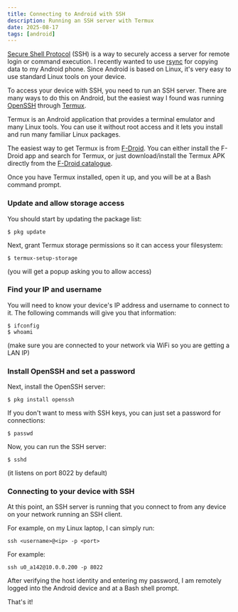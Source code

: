```yaml
---
title: Connecting to Android with SSH
description: Running an SSH server with Termux
date: 2025-08-17
tags: [android]
---
```


[Secure Shell Protocol](https://en.wikipedia.org/wiki/Secure_Shell) (SSH) is a
way to securely access a server for remote login or command execution. I
recently wanted to use [rsync](https://rsync.samba.org) for copying data to my
Android phone. Since Android is based on Linux, it's very easy to use standard
Linux tools on your device.

To access your device with SSH, you need to run an SSH server. There are many
ways to do this on Android, but the easiest way I found was running
[OpenSSH](https://www.openssh.com) through [Termux](https://termux.dev).

Termux is an Android application that provides a terminal emulator and many
Linux tools. You can use it without root access and it lets you install and
run many familiar Linux packages.

The easiest way to get Termux is from [F-Droid](https://f-droid.org). You can
either install the F-Droid app and search for Termux, or just download/install
the Termux APK directly from the
[F-Droid catalogue](https://f-droid.org/en/packages/com.termux).

Once you have Termux installed, open it up, and you will be at a Bash command
prompt.

### Update and allow storage access

You should start by updating the package list:

```
$ pkg update
```

Next, grant Termux storage permissions so it can access your filesystem:

```
$ termux-setup-storage
```

(you will get a popup asking you to allow access)

### Find your IP and username

You will need to know your device's IP address and username to connect to it.
The following commands will give you that information:

```
$ ifconfig
$ whoami
```

(make sure you are connected to your network via WiFi so you are getting a
LAN IP)

### Install OpenSSH and set a password

Next, install the OpenSSH server:

```
$ pkg install openssh
```

If you don't want to mess with SSH keys, you can just set a password for
connections:

```
$ passwd
```

Now, you can run the SSH server:

```
$ sshd
```

(it listens on port 8022 by default)

### Connecting to your device with SSH

At this point, an SSH server is running that you connect to from any device
on your network running an SSH client.

For example, on my Linux laptop, I can simply run:

```
ssh <username>@<ip> -p <port>
```

For example:

```
ssh u0_a142@10.0.0.200 -p 8022
```

After verifying the host identity and entering my password, I am remotely
logged into the Android device and at a Bash shell prompt.

That's it!
